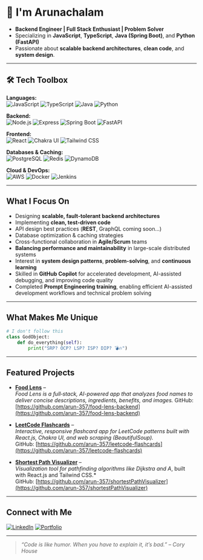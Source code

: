 # 👋 I'm Arunachalam  

- **Backend Engineer | Full Stack Enthusiast | Problem Solver**  
- Specializing in **JavaScript**, **TypeScript**, **Java (Spring Boot)**, and **Python (FastAPI)**  
- Passionate about **scalable backend architectures**, **clean code**, and **system design**.

---

## 🛠️ Tech Toolbox

**Languages:**  
![JavaScript](https://img.shields.io/badge/-JavaScript-333?style=flat&logo=javascript) 
![TypeScript](https://img.shields.io/badge/-TypeScript-333?style=flat&logo=typescript) 
![Java](https://img.shields.io/badge/-Java-333?style=flat&logo=java)
![Python](https://img.shields.io/badge/-Python-333?style=flat&logo=python)

**Backend:**  
![Node.js](https://img.shields.io/badge/-Node.js-333?style=flat&logo=node.js) 
![Express](https://img.shields.io/badge/-Express-333?style=flat&logo=express) 
![Spring Boot](https://img.shields.io/badge/-Spring%20Boot-333?style=flat&logo=spring)
![FastAPI](https://img.shields.io/badge/-FastAPI-333?style=flat&logo=fastapi)

**Frontend:**  
![React](https://img.shields.io/badge/-React-333?style=flat&logo=react) 
![Chakra UI](https://img.shields.io/badge/-Chakra%20UI-333?style=flat&logo=chakraui)
![Tailwind CSS](https://img.shields.io/badge/-Tailwind%20CSS-333?style=flat&logo=tailwind-css)

**Databases & Caching:**  
![PostgreSQL](https://img.shields.io/badge/-PostgreSQL-333?style=flat&logo=postgresql) 
![Redis](https://img.shields.io/badge/-Redis-333?style=flat&logo=redis) 
![DynamoDB](https://img.shields.io/badge/-DynamoDB-333?style=flat&logo=amazon-dynamodb)

**Cloud & DevOps:**  
![AWS](https://img.shields.io/badge/-AWS-333?style=flat&logo=amazonaws) 
![Docker](https://img.shields.io/badge/-Docker-333?style=flat&logo=docker) 
![Jenkins](https://img.shields.io/badge/-Jenkins-333?style=flat&logo=jenkins)

---

## What I Focus On
- Designing **scalable, fault-tolerant backend architectures**
- Implementing **clean, test-driven code**
- API design best practices (**REST**, GraphQL coming soon...)
- Database optimization & caching strategies
- Cross-functional collaboration in **Agile/Scrum** teams
- **Balancing performance and maintainability** in large-scale distributed systems
- Interest in **system design patterns**, **problem-solving**, and **continuous learning**
- Skilled in **GitHub Copilot** for accelerated development, AI-assisted debugging, and improving code quality  
- Completed **Prompt Engineering training**, enabling efficient AI-assisted development workflows and technical problem solving

---

## What Makes Me Unique
```python
# I don't follow this
class GodObject:
    def do_everything(self):
        print("SRP? OCP? LSP? ISP? DIP? 💣🔥")
```
---

## Featured Projects

- **[Food Lens](https://food-lens-frontend.onrender.com/)** –  
  *Food Lens is a full‑stack, AI-powered app that analyzes food names to deliver concise descriptions, ingredients, benefits, and images.*
  GitHub: [https://github.com/arun-357/food-lens-backend](https://github.com/arun-357/food-lens-backend)

- **[LeetCode Flashcards](https://leetcode-flashcards.netlify.app/)** –  
  *Interactive, responsive flashcard app for LeetCode patterns built with React.js, Chakra UI, and web scraping (BeautifulSoup).*  
  GitHub: [https://github.com/arun-357/leetcode-flashcards](https://github.com/arun-357/leetcode-flashcards)

- **[Shortest Path Visualizer](https://shortest-path-visualizer-blue.vercel.app/)** –  
  *Visualization tool for pathfinding algorithms like Dijkstra and A*, built with React.js and Tailwind CSS.*  
  GitHub: [https://github.com/arun-357/shortestPathVisualizer](https://github.com/arun-357/shortestPathVisualizer)

---

## Connect with Me
[![LinkedIn](https://img.shields.io/badge/-LinkedIn-0077B5?style=flat&logo=linkedin)](https://www.linkedin.com/in/im-arunachalam/)  [![Portfolio](https://img.shields.io/badge/-Portfolio-000?style=flat&logo=vercel)](https://arunachalam.netlify.app/)

---
> *“Code is like humor. When you have to explain it, it’s bad.” – Cory House*

